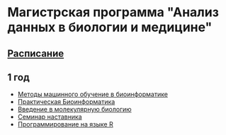 # Магистрская программа "Анализ данных в биологии и медицине"

## [Расписание](https://www.hse.ru/ma/adbm/timetableadbm?fromdate=2024.09.09&todate=2024.09.14&groupoid=206574&receiverType=3&timetable-courses=1&timetable-groups=206574)

## 1 год
- [Методы машинного обучение в биоинформатике](https://vladm0z.github.io/HSE-Bioinformatics/ml)
- [Практическая Биоинформатика](https://vladm0z.github.io/HSE-Bioinformatics/pracbio)
- [Введение в молекулярную биологию](https://vladm0z.github.io/HSE-Bioinformatics/molbio)
- [Семинар наставника]()
- [Программирование на языке R](https://vladm0z.github.io/HSE-Bioinformatics/introR)

